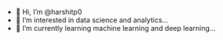 - 👋 Hi, I’m @harshitp0
- 👀 I’m interested in data science and analytics...
- 🌱 I’m currently learning machine learning and deep learning...
<!---
harshitp0/harshitp0 is a ✨ special ✨ repository because its `README.md` (this file) appears on your GitHub profile.
You can click the Preview link to take a look at your changes.
--->
